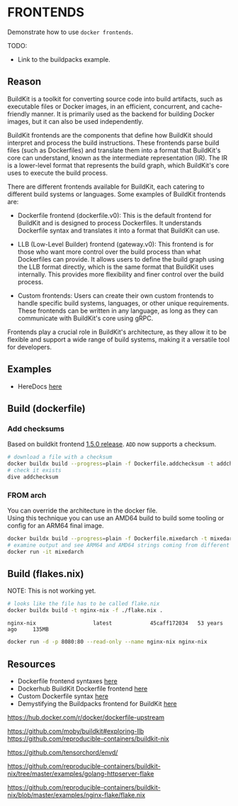 # FRONTENDS

Demonstrate how to use `docker frontends`.  

TODO:

* Link to the buildpacks example.  

## Reason

BuildKit is a toolkit for converting source code into build artifacts, such as executable files or Docker images, in an efficient, concurrent, and cache-friendly manner. It is primarily used as the backend for building Docker images, but it can also be used independently.  

BuildKit frontends are the components that define how BuildKit should interpret and process the build instructions. These frontends parse build files (such as Dockerfiles) and translate them into a format that BuildKit's core can understand, known as the intermediate representation (IR). The IR is a lower-level format that represents the build graph, which BuildKit's core uses to execute the build process.  

There are different frontends available for BuildKit, each catering to different build systems or languages. Some examples of BuildKit frontends are:  

* Dockerfile frontend (dockerfile.v0): This is the default frontend for BuildKit and is designed to process Dockerfiles. It understands Dockerfile syntax and translates it into a format that BuildKit can use.  

* LLB (Low-Level Builder) frontend (gateway.v0): This frontend is for those who want more control over the build process than what Dockerfiles can provide. It allows users to define the build graph using the LLB format directly, which is the same format that BuildKit uses internally. This provides more flexibility and finer control over the build process.  

* Custom frontends: Users can create their own custom frontends to handle specific build systems, languages, or other unique requirements. These frontends can be written in any language, as long as they can communicate with BuildKit's core using gRPC.  

Frontends play a crucial role in BuildKit's architecture, as they allow it to be flexible and support a wide range of build systems, making it a versatile tool for developers.  

## Examples

* HereDocs [here](../60_heredocs/README.md)  

## Build (dockerfile)

### Add checksums

Based on buildkit frontend [1.5.0 release](https://github.com/moby/buildkit/releases/tag/dockerfile%2F1.5.0-labs).  `ADD` now supports a checksum.  

```sh
# download a file with a checksum
docker buildx build --progress=plain -f Dockerfile.addchecksum -t addchecksum .
# check it exists
dive addchecksum
```

### FROM arch

You can override the architecture in the docker file.  
Using this technique you can use an AMD64 build to build some tooling or config for an ARM64 final image.  

```sh
docker buildx build --progress=plain -f Dockerfile.mixedarch -t mixedarch .
# examine output and see ARM64 and AMD64 strings coming from different architectures
docker run -it mixedarch
```

## Build (flakes.nix)

NOTE: This is not working yet.  

```sh
# looks like the file has to be called flake.nix
docker buildx build -t nginx-nix -f ./flake.nix .
```

```log
nginx-nix                  latest            45caff172034   53 years ago     135MB
```

```sh
docker run -d -p 8080:80 --read-only --name nginx-nix nginx-nix
```

## Resources

* Dockerfile frontend syntaxes [here](https://github.com/moby/buildkit/blob/dockerfile/1.4.0/frontend/dockerfile/docs/syntax.md#linked-copies-copy---link-add---link)  
* Dockerhub BuildKit Dockerfile frontend [here](https://hub.docker.com/r/docker/dockerfile)
* Custom Dockerfile syntax [here](https://docs.docker.com/build/buildkit/dockerfile-frontend/)
* Demystifying the Buildpacks frontend for BuildKit [here](https://shemleong.medium.com/demystifying-the-buildpacks-buildkit-frontend-6e9378001c6c)  

https://hub.docker.com/r/docker/dockerfile-upstream

https://github.com/moby/buildkit#exploring-llb
https://github.com/reproducible-containers/buildkit-nix

https://github.com/tensorchord/envd/

https://github.com/reproducible-containers/buildkit-nix/tree/master/examples/golang-httpserver-flake

https://github.com/reproducible-containers/buildkit-nix/blob/master/examples/nginx-flake/flake.nix

